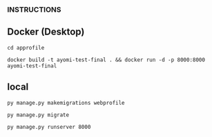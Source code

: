 ### INSTRUCTIONS
## Docker (Desktop)

```
cd approfile 
```

```
docker build -t ayomi-test-final . && docker run -d -p 8000:8000 ayomi-test-final
```

## local

```
py manage.py makemigrations webprofile
```

```
py manage.py migrate
```

```
py manage.py runserver 8000
```
